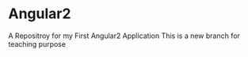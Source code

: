# Angular2
A Repositroy for my First Angular2 Application
This is a new branch for teaching purpose
